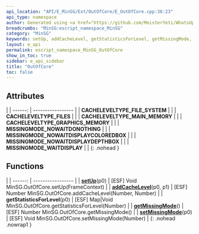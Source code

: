 ```yaml
---
api_location: "API/E_MinSG/Ext/OutOfCore/E_OutOfCore.cpp:36:23"
api_type: namespace
author: Generated using <a href="https://github.com/MeisterYeti/WhatsUpDoc">WhatsUpDoc</a>
breadcrumbs: "MinSG:escript_namespace_MinSG"
category: "MinSG"
keywords: setUp, addCacheLevel, getStatisticsForLevel, getMissingMode, setMissingMode, CACHELEVELTYPE_FILE_SYSTEM, CACHELEVELTYPE_FILES, CACHELEVELTYPE_MAIN_MEMORY, CACHELEVELTYPE_GRAPHICS_MEMORY, MISSINGMODE_NOWAITDONOTHING, MISSINGMODE_NOWAITDISPLAYCOLOREDBOX, MISSINGMODE_NOWAITDISPLAYDEPTHBOX, MISSINGMODE_WAITDISPLAY
layout: e_api
permalink: escript_namespace_MinSG_OutOfCore
show_in_toc: true
sidebar: e_api_sidebar
title: "OutOfCore"
toc: false
---
```


## Attributes

|
| ------: | ----------------- |
| **CACHELEVELTYPE_FILE_SYSTEM** | |
| **CACHELEVELTYPE_FILES** | |
| **CACHELEVELTYPE_MAIN_MEMORY** | |
| **CACHELEVELTYPE_GRAPHICS_MEMORY** | |
| **MISSINGMODE_NOWAITDONOTHING** | |
| **MISSINGMODE_NOWAITDISPLAYCOLOREDBOX** | |
| **MISSINGMODE_NOWAITDISPLAYDEPTHBOX** | |
| **MISSINGMODE_WAITDISPLAY** | |
{: .nohead }
## Functions

|
| ------: | ----------------- |
| **[setUp](namespaceMinSG_1_1OutOfCore#namespaceMinSG_1_1OutOfCore_1a206d9df07b4e4f778b17f575e262fbe5)**(p0) | [ESF] Void MinSG.OutOfCore.setUp(FrameContext) |
| **[addCacheLevel](classMinSG_1_1OutOfCore_1_1CacheManager#classMinSG_1_1OutOfCore_1_1CacheManager_1a9b82bcea79f954e0da7199980ccafb74)**(p0, p1) | [ESF] Number MinSG.OutOfCore.addCacheLevel(Number, Number) |
| **getStatisticsForLevel**(p0) | [ESF] Map\|Void MinSG.OutOfCore.getStatisticsForLevel(Number) |
| **[getMissingMode](classMinSG_1_1OutOfCore_1_1DataStrategy#classMinSG_1_1OutOfCore_1_1DataStrategy_1a50d4d46b8daf6ef691988f9287f6f6cb)**() | [ESF] Number MinSG.OutOfCore.getMissingMode() |
| **[setMissingMode](classMinSG_1_1OutOfCore_1_1DataStrategy#classMinSG_1_1OutOfCore_1_1DataStrategy_1afd10e99afb1bca146a8d198c134c5a56)**(p0) | [ESF] Void MinSG.OutOfCore.setMissingMode(Number) |
{: .nohead .nowrap1 }
